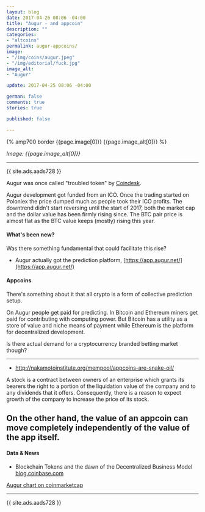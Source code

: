 ```yaml
---
layout: blog
date: 2017-04-26 08:06 -04:00
title: "Augur - and appcoin"
description: ""
categories:
- "altcoins"
permalink: augur-appcoins/
image:
- "/img/coins/augur.jpeg"
- "/img/editorial/fuck.jpg"
image_alt:
- "Augur"

update: 2017-04-25 08:06 -04:00

german: false
comments: true
stories: true

published: false

---
```


{% amp700 border {{page.image[0]}} {{page.image_alt[0]}} %}

_Image: {{page.image_alt[0]}}_

________________________

{{ site.ads.aads728 }}

Augur was once called "troubled token" by [Coindesk](http://www.coindesk.com/augur-reputation-launch-appcoin-pitfalls/).

Augur development got funded from an ICO. Once the trading started on Poloniex the price dumped much as people took their ICO profits. The downtrend didn't start reversing until the start of 2017, both the market cap and the dollar value has been firmly rising since. The BTC pair price is almost flat as the BTC value keeps (mostly) rising this year.

#### What's been new?

Was there something fundamental that could facilitate this rise?

* Augur actually got the prediction platform, [https://app.augur.net/](https://app.augur.net/)

#### Appcoins

There's something about it that all crypto is a form of collective prediction setup.

On Augur people get paid for predicting. In Bitcoin and Ethereum miners get paid for contributing with computing power. But Bitcoin has a utility as a store of value and niche means of payment while Ethereum is the platform for decentralized development.

Is there actual demand for a cryptocurrency branded betting market though?


---
* http://nakamotoinstitute.org/mempool/appcoins-are-snake-oil/

A stock is a contract between owners of an enterprise which grants its bearers the right to a portion of the liquidation value of the company and to any dividends that it offers. Consequently, there is a reason to expect growth of the company to increase the price of its stock.

**On the other hand, the value of an appcoin can move completely independently of the value of the app itself.**
---


#### Data & News

* Blockchain Tokens and the dawn of the Decentralized Business Model [blog.coinbase.com](https://blog.coinbase.com/app-coins-and-the-dawn-of-the-decentralized-business-model-8b8c951e734f)


[Augur chart on coinmarketcap](https://coinmarketcap.com/assets/augur/)

________________________

{{ site.ads.aads728 }}
